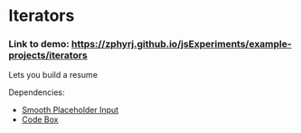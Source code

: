 # Iterators
### Link to demo: https://zphyrj.github.io/jsExperiments/example-projects/iterators
Lets you build a resume

Dependencies:
* [Smooth Placeholder Input](/smoothPlaceholderInput/)
* [Code Box](/codebox/)